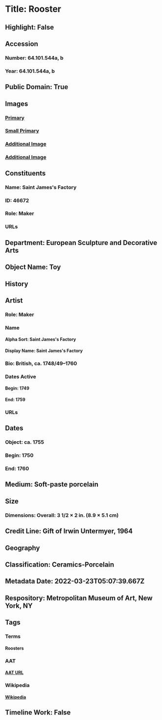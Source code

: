 # Title: Rooster
## Highlight: False
## Accession
### Number: 64.101.544a, b
### Year: 64.101.544a, b
## Public Domain: True
## Images
### [Primary](https://images.metmuseum.org/CRDImages/es/original/DP-247-023.jpg)
### [Small Primary](https://images.metmuseum.org/CRDImages/es/web-large/DP-247-023.jpg)
### [Additional Image](https://images.metmuseum.org/CRDImages/es/original/DP-247-024.jpg)
### [Additional Image](https://images.metmuseum.org/CRDImages/es/original/DP-247-132.jpg)
## Constituents
### Name: Saint James&#39;s Factory
### ID: 46672
### Role: Maker
### URLs
## Department: European Sculpture and Decorative Arts
## Object Name: Toy
## History
## Artist
### Role: Maker
### Name
#### Alpha Sort: Saint James's Factory
#### Display Name: Saint James's Factory
### Bio: British, ca. 1748/49–1760
### Dates Active
#### Begin: 1749
#### End: 1759
### URLs
## Dates
### Object: ca. 1755
### Begin: 1750
### End: 1760
## Medium: Soft-paste porcelain
## Size
### Dimensions: Overall: 3 1/2 × 2 in. (8.9 × 5.1 cm)
## Credit Line: Gift of Irwin Untermyer, 1964
## Geography
## Classification: Ceramics-Porcelain
## Metadata Date: 2022-03-23T05:07:39.667Z
## Respository: Metropolitan Museum of Art, New York, NY
## Tags
### Terms
#### Roosters
### AAT
#### [AAT URL](http://vocab.getty.edu/page/aat/300380127)
### Wikipedia
#### [Wikipedia]()
## Timeline Work: False